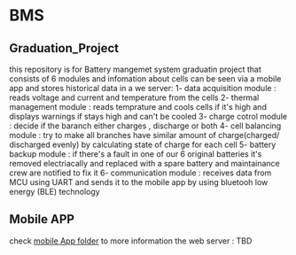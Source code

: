 # BMS
## Graduation_Project
this repository is for Battery mangemet system graduatin project that consists of 6 modules and infomation about cells can be seen via a mobile app and stores historical data in a we server:
	1- data acquisition module	: reads voltage and current and temperature  from the cells
	2- thermal management module	: reads temprature and cools cells if it's high  and displays warnings if stays high and can't be cooled
	3- charge cotrol module		: decide if the baranch either charges , discharge or both
	4- cell balancing module	: try to make all branches have similar amount of charge(charged/ discharged evenly) by calculating state of charge for each cell
	5- battery backup module 	: if there's a fault in one of our 6 original batteries it's removed electriacally and replaced with a spare battery and maintainance crew are notified to fix it
	6- communication module		: receives data from MCU using UART and sends it to the mobile app by using bluetooh low energy (BLE) technology
## Mobile APP
check [mobile App folder](mobile\app/) to more information
the web server : TBD


